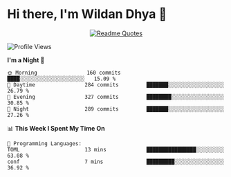 # Hi there, I'm Wildan Dhya 👋 

<div align="center">
  <a href="https://github.com/piyushsuthar/github-readme-quotes">
    <img src="https://quotes-github-readme.vercel.app/api?quote=Try%2C%20Fail%2C%20Retry&author=unknown&type=vertical&theme=dark" alt="Readme Quotes">
  </a>
</div>

<!--START_SECTION:waka-->
![Profile Views](http://img.shields.io/badge/Profile%20Views-0-blue)

**I'm a Night 🦉** 

```text
🌞 Morning                160 commits         ████░░░░░░░░░░░░░░░░░░░░░   15.09 % 
🌆 Daytime                284 commits         ███████░░░░░░░░░░░░░░░░░░   26.79 % 
🌃 Evening                327 commits         ████████░░░░░░░░░░░░░░░░░   30.85 % 
🌙 Night                  289 commits         ███████░░░░░░░░░░░░░░░░░░   27.26 % 
```


📊 **This Week I Spent My Time On** 

```text
💬 Programming Languages: 
TOML                     13 mins             ████████████████░░░░░░░░░   63.08 % 
conf                     7 mins              █████████░░░░░░░░░░░░░░░░   36.92 % 
```


<!--END_SECTION:waka-->

<!--## GitHub Stats-->
<!--![Top Languages](https://github-readme-stats.vercel.app/api/top-langs/?username=wildandhya&layout=compact&theme=dracula)-->











